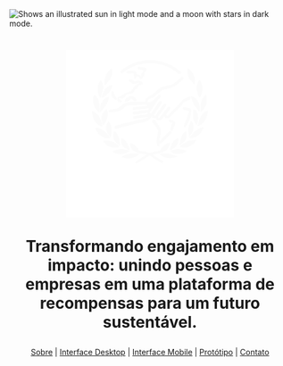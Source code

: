 <picture>
  <source media="(prefers-color-scheme: dark)" srcset="https://user-images.githubusercontent.com/25423296/163456776-7f95b81a-f1ed-45f7-b7ab-8fa810d529fa.png">
  <source media="(prefers-color-scheme: light)" srcset="https://user-images.githubusercontent.com/25423296/163456779-a8556205-d0a5-45e2-ac17-42d089e3c3f8.png">
  <img alt="Shows an illustrated sun in light mode and a moon with stars in dark mode." src="https://user-images.githubusercontent.com/25423296/163456779-a8556205-d0a5-45e2-ac17-42d089e3c3f8.png">
</picture>

<h1 align="center">
    <img src="./assets/img/logo susdeg branco.png" style="width: 300px"/>
    <p>Transformando engajamento em impacto: unindo pessoas e empresas em uma plataforma de recompensas para um futuro sustentável.</p>
</h1>

<p align="center">
    <a href="#Sobre">Sobre</a> | 
    <a href="#Interface-Deskto">Interface Desktop</a> |
    <a href="#Interface-Mobile">Interface Mobile</a> |
    <a href="#Protótipo">Protótipo</a> |
    <a href="#Contato">Contato</a>
</p>



